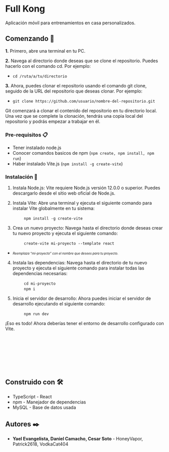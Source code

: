 # Full Kong

Aplicación móvil para entrenamientos en casa personalizados.

## Comenzando 🚀

<strong>1.</strong> Primero, abre una terminal en tu PC.

<strong>2.</strong> Navega al directorio donde deseas que se clone el repositorio. Puedes hacerlo con el comando cd. Por ejemplo:

- `cd /ruta/a/tu/directorio`

<strong>3.</strong> Ahora, puedes clonar el repositorio usando el comando git clone, seguido de la URL del repositorio que deseas clonar. Por ejemplo:

- `git clone https://github.com/usuario/nombre-del-repositorio.git`

Git comenzará a clonar el contenido del repositorio en tu directorio local. Una vez que se complete la clonación, tendrás una copia local del repositorio y podrás empezar a trabajar en él.

### Pre-requisitos 📋

- Tener instalado node.js
- Conocer comandos basicos de npm (`npm create, npm install, npm run`)
- Haber instalado Vite.js (`npm install -g create-vite`)

### Instalación 🔧

1. Instala Node.js: Vite requiere Node.js versión 12.0.0 o superior. Puedes descargarlo desde el sitio web oficial de Node.js.

2. Instala Vite: Abre una terminal y ejecuta el siguiente comando para instalar Vite globalmente en tu sistema:

&nbsp;&nbsp;&nbsp;&nbsp;&nbsp;&nbsp;&nbsp;&nbsp;&nbsp;&nbsp;&nbsp;&nbsp;&nbsp;&nbsp; `npm install -g create-vite`

3. Crea un nuevo proyecto: Navega hasta el directorio donde deseas crear tu nuevo proyecto y ejecuta el siguiente comando:

&nbsp;&nbsp;&nbsp;&nbsp;&nbsp;&nbsp;&nbsp;&nbsp;&nbsp;&nbsp;&nbsp;&nbsp;&nbsp;&nbsp; `create-vite mi-proyecto --template react`

- <i style="font-size: 10px;">Reemplaza “mi-proyecto” con el nombre que desees para tu proyecto.</i>

4. Instala las dependencias: Navega hasta el directorio de tu nuevo proyecto y ejecuta el siguiente comando para instalar todas las dependencias necesarias:

&nbsp;&nbsp;&nbsp;&nbsp;&nbsp;&nbsp;&nbsp;&nbsp;&nbsp;&nbsp;&nbsp;&nbsp;&nbsp;&nbsp; `cd mi-proyecto` <br/>
&nbsp;&nbsp;&nbsp;&nbsp;&nbsp;&nbsp;&nbsp;&nbsp;&nbsp;&nbsp;&nbsp;&nbsp;&nbsp;&nbsp; `npm i` <br/>

5. Inicia el servidor de desarrollo: Ahora puedes iniciar el servidor de desarrollo ejecutando el siguiente comando:

&nbsp;&nbsp;&nbsp;&nbsp;&nbsp;&nbsp;&nbsp;&nbsp;&nbsp;&nbsp;&nbsp;&nbsp;&nbsp;&nbsp; `npm run dev` <br/>

¡Eso es todo! Ahora deberías tener el entorno de desarrollo configurado con Vite.

<br/><br/>
<br/><br/>
<br/><br/>

## Construido con 🛠️

- TypeScript - React
- npm - Manejador de dependencias
- MySQL - Base de datos usada

## Autores ✒️

- **Yael Evangelista, Daniel Camacho, Cesar Soto** - HoneyVapor, Patrick2618, VodkaCat404
